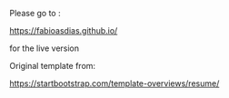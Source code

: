 Please go to :

https://fabioasdias.github.io/

for the live version

Original template from:

https://startbootstrap.com/template-overviews/resume/
